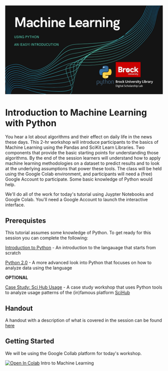 ![Workshop Splash](Machine-Learning-Python.jpg)


# Introduction to Machine Learning with Python

You hear a lot about algorithms and their effect on daily life in the news these days. This 2-hr workshop will introduce participants to the basics of Machine Learning using the Pandas and SciKit Learn Libraries. Two components that provide the basic starting points for understanding those algorithms. By the end of the session learners will understand how to apply machine learning methodologies on a dataset to predict results and to look at the underlying assumptions that power these tools. 
The class will be held using the Google Colab environment, and participants will need a (free) Google Account to participate. Some basic knowledge of Python would help. 

We'll do all of the work for today's tutorial using Juypter Notebooks and Google Colab.
You'll need a Google Account to launch the interactive interface.



## Prerequistes

This tutorial assumes some knowledge of Python. To get ready for this session you can complete the following:

[Introduction to Python](https://brockdsl.github.io/Intro_to_Python_Workshop/) - An introduction to the langauage that starts from scratch

[Python 2.0](https://brockdsl.github.io/Python_2.0_Workshop/) - A more advanced look into Python that focuses on how to analyze data using the language

**OPTIONAL**

[Case Study: Sci Hub Usage](https://brockdsl.github.io/SciHub_Workshop/) - A case study workshop that uses Python tools to analyze usage patterns of the (in)famous platform [SciHub](https://en.wikipedia.org/wiki/Sci-Hub)



## Handout

A handout with a description of what is covered in the session can be found  [here](https://brockdsl.github.io/Machine_Learning_with_Python/pythonmachine.pdf)



## Getting Started 

We will be using the Google Collab platform for today's workshop. 

[![Open In Colab](https://colab.research.google.com/assets/colab-badge.svg)](https://colab.research.google.com/github/BrockDSL/Machine_Learning_with_Python/blob/master/Machine%20Learning%20Basics.ipynb) Intro to Machine Learning

